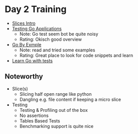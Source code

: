# Day 2 Training

* [Slices Intro](https://go.dev/blog/slices-intro)
* [Testing Go Applications](https://app.pluralsight.com/library/courses/go-create-test-applications/table-of-contents)
  * Note: Go test seem bot be quite noisy
  * Rating: Okisch good overview
* [Go By Exmple](golang-github-golangci-lint-1.x86_64)
  * Note: read and tried some examples
  * Rating: Great place to look for code snippets and learn
* [Learn Go with tests](https://quii.gitbook.io/learn-go-with-tests/go-fundamentals/hello-world)

## Noteworthy
* Slice(s) 
  * Slicing half open range like python
  * Dangling e.g. file content if keeping a micro slice
* Testing
  * Testing & Profiling out of the box
  * No assertions
  * Tables Based Tests
  * Benchmarking support is quite nice
